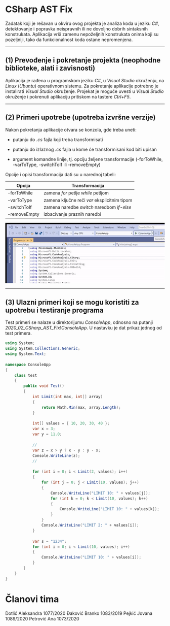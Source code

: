 
# CSharp AST Fix

Zadatak koji je rešavan u okviru ovog projekta je analiza koda u jeziku *C#*, detektovanje i popravka neispravnih ili ne dovoljno dobrih sintaksnih konstrukata. Aplikacija vrši zamenu nepoželjnih konstrukata onima koji su pozeljniji, tako da funkcionalnost koda ostane nepromenjena.

-------------------------------------

## (1) Prevođenje i pokretanje projekta (neophodne biblioteke, alati i zavisnosti)

Aplikacija je rađena u programskom jeziku *C#*, u *Visual Studio* okruženju, na *Linux* (*Ubuntu*) operativnom sistemu. Za pokretanje aplikacije potrebno je instalirati *Visual Studio* okruženje. Projekat je moguće uvesti u *Visual Studio* okruženje i pokrenuti aplikaciju pritiskom na tastere *Ctrl+F5*.

-------------------------------------

## (2) Primeri upotrebe (upotreba izvršne verzije)

Nakon pokretanja aplikacije otvara se konzola, gde treba uneti:

- putanju do *.cs* fajla koji treba transformisati

- putanju do izlaznog *.cs* fajla u kome će transformisani kod biti upisan

- argument komandne linije, tj. opciju željene transformacije (-forToWhile, -varToType, -switchToIf ili -removeEmpty)

Opcije i opisi transformacija dati su u narednoj tabeli:

| Opcija | Transformacija |
| ------------- | ------------- |
| -forToWhile | zamena *for* petlje *while* petljom |
| -varToType | zamena ključne reči *var* eksplicitnim tipom |
| -switchToIf | zamena naredbe *switch* naredbom *if-else* |
| -removeEmpty | izbacivanje praznih naredbi |

![](CShartASTFixRunApp.gif)

-------------------------------------

## (3) Ulazni primeri koji se mogu koristiti za upotrebu i testiranje programa

Test primeri se nalaze u direktorijumu *ConsoleApp*, odnosno na putanji *2020_02_CSharp_AST_Fix\ConsoleApp*. U nastavku je dat prikaz jednog od test primera.

```csharp
using System;
using System.Collections.Generic;
using System.Text;

namespace ConsoleApp
{
    class test
    {
        public void Test()
        {
            int Limit(int max, int[] array)
            {
                return Math.Min(max, array.Length);
            }
            
            int[] values = { 10, 20, 30, 40 };
            var x = 3;
            var y = 11.0;

            //
            var z = x > y ? x - y : y - x;
            Console.WriteLine(z);
            //

            for (int i = 0; i < Limit(2, values); i++)
            {
                for (int j = 0; j < Limit(10, values); j++)
                {
                    Console.WriteLine("LIMIT 10: " + values[j]);
                    for (int k = 0; k < Limit(10, values); k++)
                    {
                        Console.WriteLine("LIMIT 10: " + values[k]);
                    }
                }
                Console.WriteLine("LIMIT 2: " + values[i]);
            }
            
            var s = "1234";
            for (int i = 0; i < Limit(10, values); i++)
            {
                Console.WriteLine("LIMIT 10: " + values[i]);
            }
        }
    }
}
```

# Članovi tima

Dotlić Aleksandra 1077/2020
Đaković Branko 1083/2019
Pejkić Jovana 1089/2020
Petrović Ana 1073/2020

